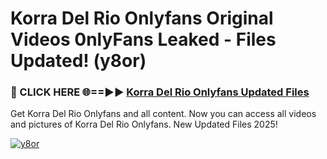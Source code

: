 # Korra Del Rio Onlyfans Original Videos 0nlyFans Leaked - Files Updated! (y8or)

<h3>🔴 CLICK HERE 🌐==►► <a href="https://tinyurl.com/2m67pmp6" rel="nofollow">Korra Del Rio Onlyfans Updated Files</a></h3>

Get Korra Del Rio Onlyfans and all content. Now you can access all videos and pictures of Korra Del Rio Onlyfans. New Updated Files 2025!

[![y8or](https://i.imgur.com/H4QAA4z.gif)](https://tinyurl.com/2m67pmp6)